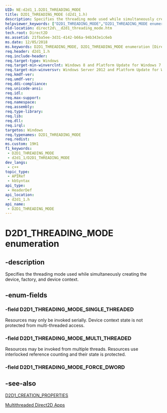 ```yaml
---
UID: NE:d2d1_1.D2D1_THREADING_MODE
title: D2D1_THREADING_MODE (d2d1_1.h)
description: Specifies the threading mode used while simultaneously creating the device, factory, and device context.
helpviewer_keywords: ["D2D1_THREADING_MODE","D2D1_THREADING_MODE enumeration [Direct2D]","D2D1_THREADING_MODE_MULTI_THREADED","D2D1_THREADING_MODE_SINGLE_THREADED","d2d1_1/D2D1_THREADING_MODE","d2d1_1/D2D1_THREADING_MODE_MULTI_THREADED","d2d1_1/D2D1_THREADING_MODE_SINGLE_THREADED","direct2d.__d2d1_threading_mode"]
old-location: direct2d\__d2d1_threading_mode.htm
tech.root: Direct2D
ms.assetid: 21fba5ee-3d31-4142-b66a-94b343e1c6eb
ms.date: 12/05/2018
ms.keywords: D2D1_THREADING_MODE, D2D1_THREADING_MODE enumeration [Direct2D], D2D1_THREADING_MODE_MULTI_THREADED, D2D1_THREADING_MODE_SINGLE_THREADED, d2d1_1/D2D1_THREADING_MODE, d2d1_1/D2D1_THREADING_MODE_MULTI_THREADED, d2d1_1/D2D1_THREADING_MODE_SINGLE_THREADED, direct2d.__d2d1_threading_mode
req.header: d2d1_1.h
req.include-header: 
req.target-type: Windows
req.target-min-winverclnt: Windows 8 and Platform Update for Windows 7 [desktop apps \| UWP apps]
req.target-min-winversvr: Windows Server 2012 and Platform Update for Windows Server 2008 R2 [desktop apps \| UWP apps]
req.kmdf-ver: 
req.umdf-ver: 
req.ddi-compliance: 
req.unicode-ansi: 
req.idl: 
req.max-support: 
req.namespace: 
req.assembly: 
req.type-library: 
req.lib: 
req.dll: 
req.irql: 
targetos: Windows
req.typenames: D2D1_THREADING_MODE
req.redist: 
ms.custom: 19H1
f1_keywords:
 - D2D1_THREADING_MODE
 - d2d1_1/D2D1_THREADING_MODE
dev_langs:
 - c++
topic_type:
 - APIRef
 - kbSyntax
api_type:
 - HeaderDef
api_location:
 - d2d1_1.h
api_name:
 - D2D1_THREADING_MODE
---
```


# D2D1_THREADING_MODE enumeration


## -description

Specifies the threading mode used while simultaneously creating the device, factory, and device context.

## -enum-fields

### -field D2D1_THREADING_MODE_SINGLE_THREADED

Resources may only be invoked serially.  Device context state is not protected from multi-threaded access.

### -field D2D1_THREADING_MODE_MULTI_THREADED

Resources may be invoked from multiple threads. Resources use interlocked reference counting and their state is protected.

### -field D2D1_THREADING_MODE_FORCE_DWORD

## -see-also

<a href="https://docs.microsoft.com/windows/desktop/api/d2d1_1/ns-d2d1_1-d2d1_creation_properties">D2D1_CREATION_PROPERTIES</a>



<a href="https://docs.microsoft.com/windows/desktop/Direct2D/multi-threaded-direct2d-apps">Multithreaded Direct2D Apps</a>

